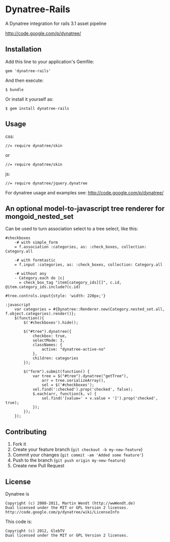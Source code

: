 # Dynatree-Rails

A Dynatree integration for rails 3.1 asset pipeline

http://code.google.com/p/dynatree/

## Installation

Add this line to your application's Gemfile:

    gem 'dynatree-rails'

And then execute:

    $ bundle

Or install it yourself as:

    $ gem install dynatree-rails

## Usage

css:

    //= require dynatree/skin

or

    //= require dynatree/skin
    
js:

    //= require dynatree/jquery.dynatree

For dynatree usage and examples see: http://code.google.com/p/dynatree/

## An optional model-to-javascript tree renderer for mongoid_nested_set

Can be used to turn association select to a tree select, like this:
    
    
    
    #checkboxes
        -# with simple_form
        = f.association :categories, as: :check_boxes, collection: Category.all
	      
        -# with formtastic
        = f.input :categories, as: :check_boxes, collection: Category.all
        
        -# without any
        - Category.each do |c|      
          = check_box_tag "item[category_ids][]", c.id, @item.category_ids.include?(c.id)

    #tree.controls.input{style: 'width: 220px;'}

    :javascript
        var categories = #{Dynatree::Renderer.new(Category.nested_set.all, f.object.categories).render()};
        $(function(){
            $('#checkboxes').hide();

            $("#tree").dynatree({
                checkbox: true,
                selectMode: 3,
                classNames: {
                    active: "dynatree-active-no"
                },
                children: categories
            });

            $("form").submit(function() {
                var tree = $("#tree").dynatree("getTree"),
                    arr = tree.serializeArray(),
                    sel = $('#checkboxes');
                sel.find(':checked').prop('checked', false);
                $.each(arr, function(k, v) {
                    sel.find('[value=' + v.value + ']').prop('checked', true);
                });
            });
        });

## Contributing

1. Fork it
2. Create your feature branch (`git checkout -b my-new-feature`)
3. Commit your changes (`git commit -am 'Added some feature'`)
4. Push to the branch (`git push origin my-new-feature`)
5. Create new Pull Request

## License

Dynatree is

	Copyright (c) 2008-2011, Martin Wendt (http://wwWendt.de)
	Dual licensed under the MIT or GPL Version 2 licenses.
	http://code.google.com/p/dynatree/wiki/LicenseInfo
    
This code is:

	Copyright (c) 2012, GlebTV
	Dual licensed under the MIT or GPL Version 2 licenses.